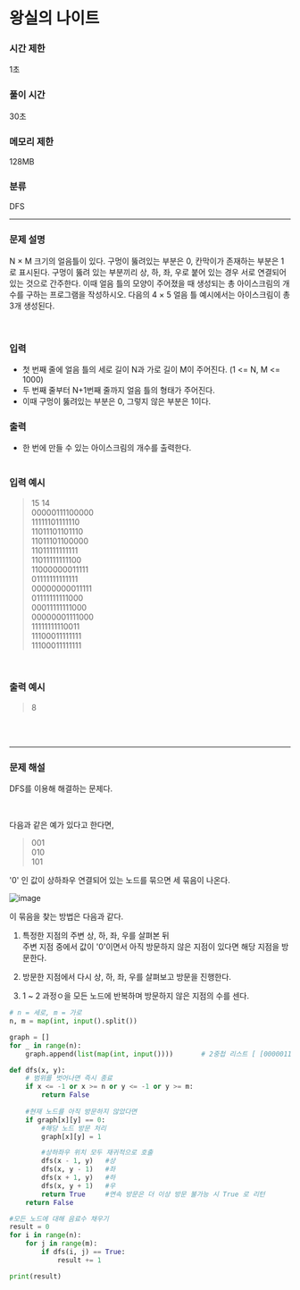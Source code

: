 # 왕실의 나이트


### 시간 제한

1초

### 풀이 시간 

30초

### 메모리 제한

128MB

### 분류

DFS


***
### 문제 설명

<p>N × M 크기의 얼음틀이 있다. 구멍이 뚫려있는 부분은 0, 칸막이가 존재하는 부분은 1로 표시된다. 구멍이 뚫려 있는 부분끼리 상, 하, 좌, 우로 붙어 있는 경우 서로 연결되어 있는 것으로 간주한다. 이때 얼음 틀의 모양이 주어졌을 때 생성되는 총 아이스크림의 개수를 구하는 프로그램을 작성하시오. 다음의 4 × 5 얼음 틀 예시에서는 아이스크림이 총 3개 생성된다.</p>


<br>

### 입력 
- 첫 번째 줄에 얼음 틀의 세로 길이 N과 가로 길이 M이 주어진다. (1 <= N, M <= 1000)
- 두 번째 줄부터 N+1번째 줄까지 얼음 틀의 형태가 주어진다.
- 이때 구멍이 뚫려있는 부분은 0, 그렇지 않은 부분은 1이다.


### 출력 

- 한 번에 만들 수 있는 아이스크림의 개수를 출력한다.
<br><br>

### 입력 예시 
> 15 14<br>
00000111100000<br>
11111101111110<br>
11011101101110<br>
11011101100000<br>
11011111111111<br>
11011111111100<br>
11000000011111<br>
01111111111111<br>
00000000011111<br>
01111111111000<br>
00011111111000<br>
00000001111000<br>
11111111110011<br>
11100011111111<br>
11100011111111<br>
<br>

### 출력 예시
> 8

<br><br>

***
### 문제 해설

DFS를 이용해 해결하는 문제다. <br>

<br>

다음과 같은 예가 있다고 한다면,
>001<br>
010<br>
101

'0' 인 값이 상하좌우 연결되어 있는 노드를 묶으면 세 묶음이 나온다.

![image](https://github.com/user-attachments/assets/d5e2b15f-90b3-4494-a97a-b942a856a7b5)

이 묶음을 찾는 방법은 다음과 같다.

1. 특정한 지점의 주변 상, 하, 좌, 우를 살펴본 뒤 <br>
주변 지점 중에서 값이 '0'이면서 아직 방문하지 않은 지점이 있다면 해당 지점을 방문한다.

2. 방문한 지점에서 다시 상, 하, 좌, 우를 살펴보고 방문을 진행한다.

3. 1 ~ 2 과정ㅇ을 모든 노드에 반복하며 방문하지 않은 지점의 수를 센다.


```py
# n = 세로, m = 가로
n, m = map(int, input().split())

graph = []
for _ in range(n):
    graph.append(list(map(int, input())))       # 2중첩 리스트 [ [00000111100000], [11111101111110], ... ]

def dfs(x, y):
    # 범위를 벗어나면 즉시 종료
    if x <= -1 or x >= n or y <= -1 or y >= m:
        return False
    
    #현재 노드를 아직 방문하지 않았다면
    if graph[x][y] == 0:
        #해당 노드 방문 처리
        graph[x][y] = 1

        #상하좌우 위치 모두 재귀적으로 호출
        dfs(x - 1, y)   #상
        dfs(x, y - 1)   #좌
        dfs(x + 1, y)   #하
        dfs(x, y + 1)   #우
        return True     #연속 방문은 더 이상 방문 불가능 시 True 로 리턴
    return False

#모든 노드에 대해 음료수 채우기
result = 0
for i in range(n):
    for j in range(m):
        if dfs(i, j) == True:
            result += 1

print(result)    
```